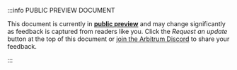 :::info PUBLIC PREVIEW DOCUMENT

This document is currently in **<a href='/concepts/public-preview-content'>public preview</a>** and may change significantly as feedback is captured from readers like you. Click the _Request an update_ button at the top of this document or [join the Arbitrum Discord](https://discord.gg/arbitrum) to share your feedback.

:::
